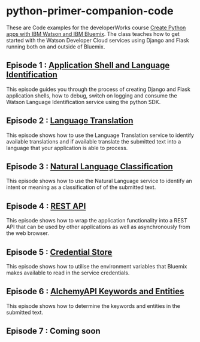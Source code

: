 # python-primer-companion-code
These are Code examples for the developerWorks course [Create Python apps with IBM Watson and IBM Bluemix](https://developer.ibm.com/courses/all/create-python-apps-ibm-watson-ibm-bluemix/). The class teaches
how to get started with the Watson Developer Cloud services using Django and Flask running both on and outside
of Bluemix.

## Episode 1 : [Application Shell and Language Identification](/episode-1/README.md)
This episode guides you through the process of creating Django and Flask application shells, how to debug,
switch on logging and consume the Watson Language Identification service using the python SDK.

## Episode 2 : [Language Translation](/episode-2/README.md)
This episode shows how to use the Language Translation service to identify available translations and if available
translate the submitted text into a language that your application is able to process.

## Episode 3 : [Natural Language Classification](/episode-3/README.md)
This episode shows how to use the Natural Language service to identify an intent or meaning as a classification of
of the submitted text.

## Episode 4 : [REST API](/episode-4/README.md)
This episode shows how to wrap the application functionality into a REST API that can be used by other applications
as well as asynchronously from the web browser.

## Episode 5 : [Credential Store](/episode-5/README.md)
This episode shows how to utilise the environment variables that Bluemix makes available to read in the service
credentials.

## Episode 6 : [AlchemyAPI Keywords and Entities](/episode-6/README.md)
This episode shows how to determine the keywords and entities in the submitted text.

## Episode 7 : Coming soon
